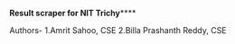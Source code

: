 ********************************************Result scraper for NIT Trichy************************************************


Authors-
1.Amrit Sahoo, CSE
2.Billa Prashanth Reddy, CSE
